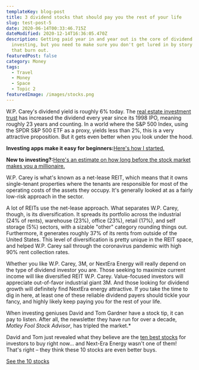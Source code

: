 ```yaml
---
templateKey: blog-post
title: 3 dividend stocks that should pay you the rest of your life
slug: test-post-5
date: 2020-06-14T00:33:46.715Z
dateModified: 2020-12-14T16:36:05.470Z
description: Getting paid year in and year out is the core of dividend
  investing, but you need to make sure you don't get lured in by story stocks
  that burn out.
featuredPost: false
category: Money
tags:
  - Travel
  - Money
  - Space
  - Topic 2
featuredImage: /images/stocks.png
---
```

<!--StartFragment-->

W.P. Carey's dividend yield is roughly 6% today. The [real estate investment trust](https://www.fool.com/millionacres/real-estate-investing/reits/?utm_source=usa-today&utm_medium=feed&utm_campaign=article&referring_guid=eda5c089-b9a4-413f-9868-13ae1af5b590) has increased the dividend every year since its 1998 IPO, meaning roughly 23 years and counting. In a world where the S&P 500 Index, using the SPDR S&P 500 ETF as a proxy, yields less than 2%, this is a very attractive proposition. But it gets even better when you look under the hood.

**Investing apps make it easy for beginners:**[Here's how I started.](https://www.usatoday.com/story/money/columnist/2020/12/03/investing-isnt-complicated-how-started-100-robinhood/5887439002/)

**New to investing?:**[Here's an estimate on how long before the stock market makes you a millionaire.](https://www.usatoday.com/story/money/investing/2020/12/03/stock-market-makes-millions/43208209/)

W.P. Carey is what's known as a net-lease REIT, which means that it owns single-tenant properties where the tenants are responsible for most of the operating costs of the assets they occupy. It's generally looked at as a fairly low-risk approach in the sector.

A lot of REITs use the net-lease approach. What separates W.P. Carey, though, is its diversification. It spreads its portfolio across the industrial (24% of rents), warehouse (23%), office (23%), retail (17%), and self storage (5%) sectors, with a sizable "other" category rounding things out. Furthermore, it generates roughly 37% of its rents from outside of the United States. This level of diversification is pretty unique in the REIT space, and helped W.P. Carey sail through the coronavirus pandemic with high 90% rent collection rates.

Whether you like W.P. Carey, 3M, or NextEra Energy will really depend on the type of dividend investor you are. Those seeking to maximize current income will like diversified REIT W.P. Carey. Value-focused investors will appreciate out-of-favor industrial giant 3M. And those looking for dividend growth will definitely find NextEra energy attractive. If you take the time to dig in here, at least one of these reliable dividend payers should tickle your fancy, and highly likely keep paying you for the rest of your life.

When investing geniuses David and Tom Gardner have a stock tip, it can pay to listen. After all, the newsletter they have run for over a decade, *Motley Fool Stock Advisor*, has tripled the market.*

David and Tom just revealed what they believe are the [ten best stocks](https://api.fool.com/infotron/infotrack/click?apikey=35527423-a535-4519-a07f-20014582e03e&url=https%3A%2F%2Fwww.fool.com%2Fmms%2Fmark%2Fe-foolcom-sa-bbn-dyn%3Faid%3D8867%26source%3Disaeditxt0010449%26ftm_cam%3Dsa-bbn-evergreen%26ftm_pit%3D6312%26ftm_veh%3Dbbn_article_pitch%26company%3DNextEra%2520Energy&impression=87fb7c26-ecb8-4121-b221-8bbe143eeb80&utm_source=usa-today&utm_medium=feed&utm_campaign=article&referring_guid=eda5c089-b9a4-413f-9868-13ae1af5b590) for investors to buy right now... and Next-Era Energy wasn't one of them! That's right – they think these 10 stocks are even better buys.

[See the 10 stocks](https://www.fool.com/ecap/stock-advisor/liveaction-vecap/?aid=8867&source=isaeditxt0010449&ftm_cam=sa-bbn-evergreen&ftm_pit=6312&ftm_veh=bbn_article_pitch&company=NextEra+Energy&apikey=35527423-a535-4519-a07f-20014582e03e&utm_source=usa-today&utm_medium=feed&utm_campaign=article&referring_guid=eda5c089-b9a4-413f-9868-13ae1af5b590&testId=e-foolcom-sa-bbn-dyn&cellId=6&campaign=sa-bbn-evergreen)

<!--EndFragment-->